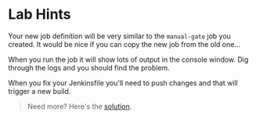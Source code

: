 # Lab Hints

Your new job definition will be very similar to the `manual-gate` job you created. It would be nice if you can copy the new job from the old one...

When you run the job it will show lots of output in the console window. Dig through the logs and you should find the problem.

When you fix your Jenkinsfile you'll need to push changes and that will trigger a new build.

> Need more? Here's the [solution](solution.md).
